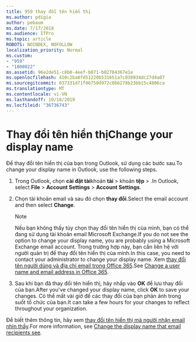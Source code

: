 ```yaml
---
title: 959 thay đổi tên hiển thị
ms.author: pdigia
author: pebaum
ms.date: 7/17/2018
ms.audience: ITPro
ms.topic: article
ROBOTS: NOINDEX, NOFOLLOW
localization_priority: Normal
ms.custom:
- "959"
- "1800022"
ms.assetid: 96e2de51-c8b0-4eef-b071-b02784367e1e
ms.openlocfilehash: 410c2ba8fd51220b531651a7c830934dc27d4a07
ms.sourcegitcommit: 037331d71f06750d972c0b6278b23bb15c4806ca
ms.translationtype: MT
ms.contentlocale: vi-VN
ms.lasthandoff: 10/18/2019
ms.locfileid: "36736743"
---
```

# <a name="change-your-display-name"></a><span data-ttu-id="8fa65-102">Thay đổi tên hiển thị</span><span class="sxs-lookup"><span data-stu-id="8fa65-102">Change your display name</span></span>
  
<span data-ttu-id="8fa65-103">Để thay đổi tên hiển thị của bạn trong Outlook, sử dụng các bước sau.</span><span class="sxs-lookup"><span data-stu-id="8fa65-103">To change your display name in Outlook, use the following steps.</span></span>
  
1. <span data-ttu-id="8fa65-104">Trong Outlook, chọn **cài đặt tài**khoản **tài** \> khoản **tệp** \> .</span><span class="sxs-lookup"><span data-stu-id="8fa65-104">In Outlook, select **File** \> **Account Settings** \> **Account Settings**.</span></span>

2. <span data-ttu-id="8fa65-105">Chọn tài khoản email và sau đó chọn **thay đổi**.</span><span class="sxs-lookup"><span data-stu-id="8fa65-105">Select the email account and then select **Change**.</span></span>

    > [!NOTE]
    > <span data-ttu-id="8fa65-106">Nếu bạn không thấy tùy chọn thay đổi tên hiển thị của mình, bạn có thể đang sử dụng tài khoản email Microsoft Exchange.</span><span class="sxs-lookup"><span data-stu-id="8fa65-106">If you do not see the option to change your display name, you are probably using a Microsoft Exchange email account.</span></span> <span data-ttu-id="8fa65-107">Trong trường hợp này, bạn cần liên hệ với người quản trị để thay đổi tên hiển thị của mình.</span><span class="sxs-lookup"><span data-stu-id="8fa65-107">In this case, you need to contact your administrator to change your display name.</span></span> <span data-ttu-id="8fa65-108">Xem [thay đổi tên người dùng và địa chỉ email trong Office 365](https://docs.microsoft.com/office365/admin/add-users/change-a-user-name-and-email-address).</span><span class="sxs-lookup"><span data-stu-id="8fa65-108">See [Change a user name and email address in Office 365](https://docs.microsoft.com/office365/admin/add-users/change-a-user-name-and-email-address).</span></span>
  
3. <span data-ttu-id="8fa65-109">Sau khi bạn đã thay đổi tên hiển thị, hãy nhấp vào **OK** để lưu thay đổi của bạn.</span><span class="sxs-lookup"><span data-stu-id="8fa65-109">After you've changed your display name, click **OK** to save your changes.</span></span> <span data-ttu-id="8fa65-110">Có thể mất vài giờ để các thay đổi của bạn phản ánh trong suốt tổ chức của bạn.</span><span class="sxs-lookup"><span data-stu-id="8fa65-110">It can take a few hours for your changes to reflect throughout your organization.</span></span>

<span data-ttu-id="8fa65-111">Để biết thêm thông tin, hãy xem [thay đổi tên hiển thị mà người nhận email nhìn thấy](https://support.office.com/article/2b53331a-ba2a-4803-88dc-ac9fe376c8a9.aspx).</span><span class="sxs-lookup"><span data-stu-id="8fa65-111">For more information, see [Change the display name that email recipients see](https://support.office.com/article/2b53331a-ba2a-4803-88dc-ac9fe376c8a9.aspx).</span></span>
  